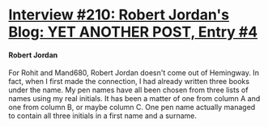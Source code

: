 # [Interview #210: Robert Jordan's Blog: YET ANOTHER POST, Entry #4](https://www.theoryland.com/intvmain.php?i=210#4)

#### Robert Jordan

For Rohit and Mand680, Robert Jordan doesn't come out of Hemingway. In fact, when I first made the connection, I had already written three books under the name. My pen names have all been chosen from three lists of names using my real initials. It has been a matter of one from column A and one from column B, or maybe column C. One pen name actually managed to contain all three initials in a first name and a surname.

